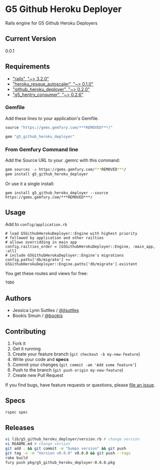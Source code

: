 # G5 Github Heroku Deployer

Rails engine for G5 Github Heroku Deployers


## Current Version

0.0.1


## Requirements

* ["rails", "~> 3.2.0"](http://rubygems.org/gems/rails)
* ["heroku_resque_autoscaler", "~> 0.1.0"](http://rubygems.org/gems/heroku_resque_autoscaler)
* ["github_heroku_deployer", "~> 0.2.0"](http://rubygems.org/gems/github_heroku_deployer)
* ["g5_hentry_consumer", "~> 0.2.6"](https://github.com/g5search/g5_hentry_consumer)


### Gemfile

Add these lines to your application's Gemfile.

```ruby
source "https://gems.gemfury.com/***REMOVED***/"

gem "g5_github_heroku_deployer"
```

### From Gemfury Command line

Add the Source URL to your .gemrc with this command:

```bash
gem sources -a https://gems.gemfury.com/***REMOVED***/
gem install g5_github_heroku_deployer
```

Or use it a single install:

```
gem install g5_github_heroku_deployer --source https://gems.gemfury.com/***REMOVED***/
```


## Usage

Add to `config/application.rb`
```
# load G5GithubHerokuDeployer::Engine with highest priority
# followed by application and other railties
# allows overridding in main app
config.railties_order = [G5GithubHerokuDeployer::Engine, :main_app, :all]
# include G5GithubHerokuDeployer::Engine's migrations
config.paths['db/migrate'] += G5GithubHerokuDeployer::Engine.paths['db/migrate'].existent
```

You get these routes and views for free:
```bash
TODO
```


## Authors

  * Jessica Lynn Suttles / [@jlsuttles](https://github.com/jlsuttles)
  * Bookis Smuin / [@bookis](https://github.com/bookis)


## Contributing

1. Fork it
2. Get it running
3. Create your feature branch (`git checkout -b my-new-feature`)
4. Write your code and **specs**
5. Commit your changes (`git commit -am 'Add some feature'`)
6. Push to the branch (`git push origin my-new-feature`)
7. Create new Pull Request

If you find bugs, have feature requests or questions, please
[file an issue](https://github.com/g5search/g5_github_heroku_deployer/issues).


## Specs

```bash
rspec spec
```


## Releases

```bash
vi lib/g5_github_heroku_deployer/version.rb # change version
vi README.md # change version
git add . && git commit -m "bumps version" && git push
git tag -a -m "Version v0.0.0" v0.0.0 && git push --tags
rake build
fury push pkg/g5_github_heroku_deployer-0.0.0.pkg
```
